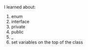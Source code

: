 I learned about:
1. enum
2. interface
3. private
4. public
5. _
6. set variables on the top of the class

